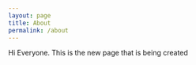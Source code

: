 ```yaml
---
layout: page
title: About
permalink: /about
---
```


Hi Everyone. This is the new page that is being created
